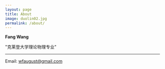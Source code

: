 ```yaml
---
layout: page
title: About
image: duolin02.jpg
permalink: /about/
---
```


**Fang Wang**

"克莱登大学理论物理专业"


****
Email: wfaugust@gmail.com               

